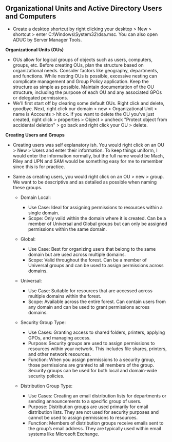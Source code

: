 ## Organizational Units and Active Directory Users and Computers
  - Create a desktop shortcut by right clicking your desktop > New > shortcut > enter C:\Windows\System32\dsa.msc. You can also open ADUC by Server Manager Tools.

**Organizational Units (OUs)**
  - OUs allow for logical groups of objects such as users, computers, groups, etc. Before creating OUs, plan the structure based on organizational needs. Consider factors like geography, departments, and functions. While nesting OUs is possible, excessive nesting can complicate management and Group Policy application. Keep the structure as simple as possible. Maintain documentation of the OU structure, including the purpose of each OU and any associated GPOs or delegated permissions.
  - We'll first start off by clearing some default OUs. Right click and delete, goodbye. Next, right click our domain > new > Organizational Unit > name is Accounts > hit ok. If you want to delete the OU you've just created, right click > properties > Object > uncheck "Protect object from accidental deletion" > go back and right click your OU > delete.
 
**Creating Users and Groups**
  - Creating users was self explanatory ish. You would right click on an OU > New > Users and enter their information. To keep things uniform, I would enter the information normally, but the full name would be Mach, Riley and UPN and SAM would be something easy for me to remember since this is for practice.
  - Same as creating users, you would right click on an OU > new > group. We want to be descriptive and as detailed as possible when naming these groups.

    - Domain Local:
      - Use Case: Ideal for assigning permissions to resources within a single domain.
      - Scope: Only valid within the domain where it is created. Can be a member of Universal and Global groups but can only be assigned permissions within the same domain.
    - Global:
      - Use Case: Best for organizing users that belong to the same domain but are used across multiple domains.
      - Scope: Valid throughout the forest. Can be a member of Universal groups and can be used to assign permissions across domains.
    - Universal:
      - Use Case: Suitable for resources that are accessed across multiple domains within the forest.
      - Scope: Available across the entire forest. Can contain users from any domain and can be used to grant permissions across domains.
    - Security Group Type:
      - Use Cases: Granting access to shared folders, printers, applying GPOs, and managing access.
      - Purpose: Security groups are used to assign permissions to resources within your network. This includes file shares, printers, and other network resources.
      - Function: When you assign permissions to a security group, those permissions are granted to all members of the group. Security groups can be used for both local and domain-wide security policies.

    - Distribution Group Type:
      - Use Cases: Creating an email distribution lists for departments or sending announcements to a specific group of users.
      - Purpose: Distribution groups are used primarily for email distribution lists. They are not used for security purposes and cannot be used to assign permissions to resources.
      - Function: Members of distribution groups receive emails sent to the group’s email address. They are typically used within email systems like Microsoft Exchange.
